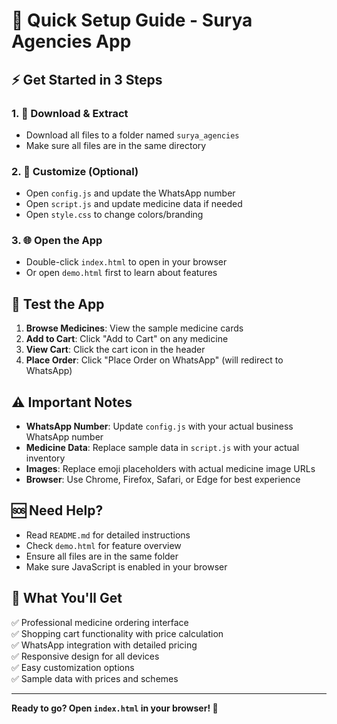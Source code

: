 # 🚀 Quick Setup Guide - Surya Agencies App

## ⚡ Get Started in 3 Steps

### 1. 📁 Download & Extract
- Download all files to a folder named `surya_agencies`
- Make sure all files are in the same directory

### 2. 🔧 Customize (Optional)
- Open `config.js` and update the WhatsApp number
- Open `script.js` and update medicine data if needed
- Open `style.css` to change colors/branding

### 3. 🌐 Open the App
- Double-click `index.html` to open in your browser
- Or open `demo.html` first to learn about features

## 📱 Test the App

1. **Browse Medicines**: View the sample medicine cards
2. **Add to Cart**: Click "Add to Cart" on any medicine
3. **View Cart**: Click the cart icon in the header
4. **Place Order**: Click "Place Order on WhatsApp" (will redirect to WhatsApp)

## ⚠️ Important Notes

- **WhatsApp Number**: Update `config.js` with your actual business WhatsApp number
- **Medicine Data**: Replace sample data in `script.js` with your actual inventory
- **Images**: Replace emoji placeholders with actual medicine image URLs
- **Browser**: Use Chrome, Firefox, Safari, or Edge for best experience

## 🆘 Need Help?

- Read `README.md` for detailed instructions
- Check `demo.html` for feature overview
- Ensure all files are in the same folder
- Make sure JavaScript is enabled in your browser

## 🎯 What You'll Get

✅ Professional medicine ordering interface  
✅ Shopping cart functionality with price calculation  
✅ WhatsApp integration with detailed pricing  
✅ Responsive design for all devices  
✅ Easy customization options  
✅ Sample data with prices and schemes  

---

**Ready to go? Open `index.html` in your browser! 🎉**
